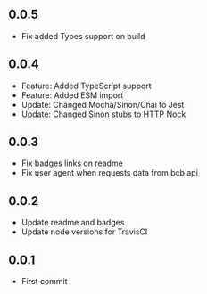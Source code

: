 ## 0.0.5
+ Fix added Types support on build

## 0.0.4
+ Feature: Added TypeScript support
+ Feature: Added ESM import
+ Update: Changed Mocha/Sinon/Chai to Jest
+ Update: Changed Sinon stubs to HTTP Nock

## 0.0.3
+ Fix badges links on readme
+ Fix user agent when requests data from bcb api

## 0.0.2
+ Update readme and badges
+ Update node versions for TravisCI

## 0.0.1
+ First commit
